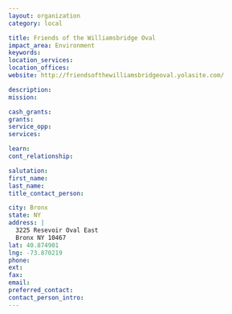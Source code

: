 ```yaml
---
layout: organization
category: local

title: Friends of the Williamsbridge Oval
impact_area: Environment
keywords: 
location_services: 
location_offices: 
website: http://friendsofthewilliamsbridgeoval.yolasite.com/

description: 
mission: 

cash_grants: 
grants: 
service_opp: 
services: 

learn: 
cont_relationship: 

salutation: 
first_name: 
last_name: 
title_contact_person: 

city: Bronx
state: NY
address: |
  3225 Resevoir Oval East  
  Bronx NY 10467
lat: 40.874901
lng: -73.870219
phone: 
ext: 
fax: 
email: 
preferred_contact: 
contact_person_intro: 
---
```

